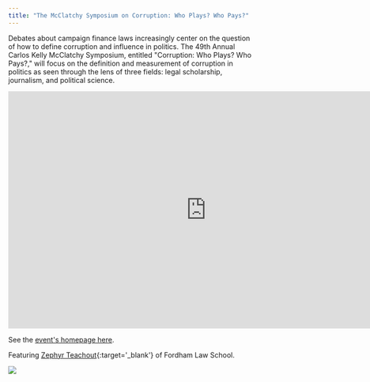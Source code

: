```yaml
---
title: "The McClatchy Symposium on Corruption: Who Plays? Who Pays?"
---
```


Debates about campaign finance laws increasingly center on the question of how to define corruption and influence in politics. The 49th Annual Carlos Kelly McClatchy Symposium, entitled "Corruption: Who Plays? Who Pays?," will focus on the definition and measurement of corruption in politics as seen through the lens of three fields: legal scholarship, journalism, and political science.



<iframe width="800" height="480" src="https://www.youtube.com/embed/pW3sosviZsI?rel=0" frameborder="0" allowfullscreen></iframe>


See the [event's homepage here](http://events.stanford.edu/events/501/50185/).


Featuring [Zephyr Teachout](https://twitter.com/zephyrteachout){:target='_blank'} of Fordham Law School.

<a href="https://twitter.com/zephyrteachout" target="_blank"><img src="https://pbs.twimg.com/profile_images/501002957974822913/0EI-HRxE_400x400.jpeg"></a>